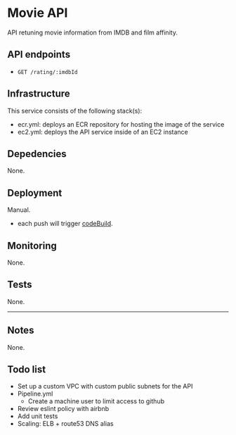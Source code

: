 # Movie API

API retuning movie information from IMDB and film affinity.

## API endpoints

- `GET /rating/:imdbId`

## Infrastructure

This service consists of the following stack(s):

- ecr.yml: deploys an ECR repository for hosting the image of the service
- ec2.yml: deploys the API service inside of an EC2 instance

## Depedencies

None.

## Deployment

Manual.

- each push will trigger [codeBuild](ci/codebuild/).

## Monitoring

None.

## Tests

None.

---

## Notes

None.

## Todo list

* Set up a custom VPC with custom public subnets for the API
* Pipeline.yml
  - Create a machine user to limit access to github
* Review eslint policy with airbnb
* Add unit tests
* Scaling: ELB + route53 DNS alias